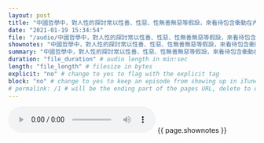 ```yaml
---
layout: post
title: "中國哲學中，對人性的探討常以性善、性惡、性無善無惡等假設，來看待包含衝動在內的人性；而性的善惡，就在於道德情操之有無，孟子的四大善端即指此而言。可是荀子認為天生的人性無法自動合乎道德規範。在儒家，無論是主張性善或性惡，都強調禮樂教化的重要性，經由教化而使合乎規範。" # quotes allow forbidden characters like the colon
date: "2021-01-19 15:34:54"
file: "/audio/中國哲學中，對人性的探討常以性善、性惡、性無善無惡等假設，來看待包含衝動在內的人性；而性的善惡，就在於道德情操之有無，孟子的四大善端即指此而言。可是荀子認為天生的人性無法自動合乎道德規範。在儒家，無論是主張性善或性惡，都強調禮樂教化的重要性，經由教化而使合乎規範。.mp3"
shownotes: "中國哲學中，對人性的探討常以性善、性惡、性無善無惡等假設，來看待包含衝動在內的人性；而性的善惡，就在於道德情操之有無，孟子的四大善端即指此而言。可是荀子認為天生的人性無法自動合乎道德規範。在儒家，無論是主張性善或性惡，都強調禮樂教化的重要性，經由教化而使合乎規範。"
summary: "中國哲學中，對人性的探討常以性善、性惡、性無善無惡等假設，來看待包含衝動在內的人性；而性的善惡，就在於道德情操之有無，孟子的四大善端即指此而言。可是荀子認為天生的人性無法自動合乎道德規範。在儒家，無論是主張性善或性惡，都強調禮樂教化的重要性，經由教化而使合乎規範。"
duration: "file_duration" # audio length in min:sec
length: "file_length" # filesize in bytes
explicit: "no" # change to yes to flag with the explicit tag
block: "no" # change to yes to keep an episode from showing up in iTunes
# permalink: /1 # will be the ending part of the pages URL, delete to default to the title
---
```


<audio controls>
<source src="{{site.url}}{{site.baseurl}}{{ page.file }}" type="audio/x-mp3">
Your browser does not support the audio element.
</audio>
{{ page.shownotes }}
